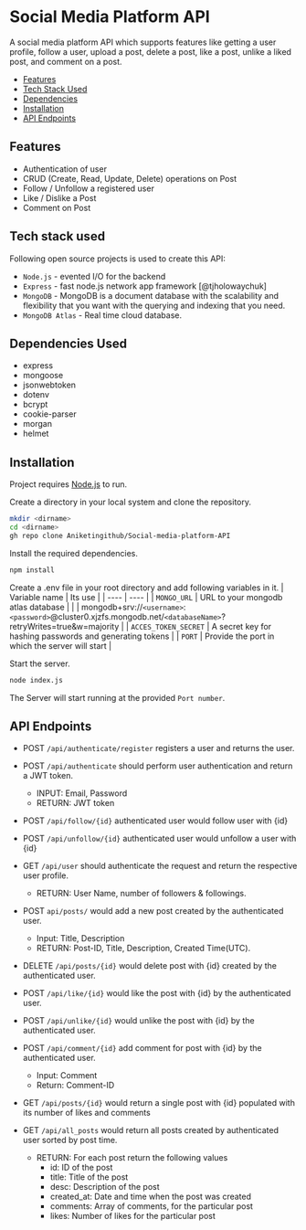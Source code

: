 # Social Media Platform API


A social media platform API which supports features like getting a user profile, follow a user, upload a post, delete a post, like a post, unlike a liked post, and comment on a post.

- [Features](https://github.com/Aniketingithub/reunion-assignment-aniket/tree/master#features)
- [Tech Stack Used](https://github.com/Aniketingithub/reunion-assignment-aniket/tree/master#tech-stack-used)
- [Dependencies](https://github.com/Aniketingithub/reunion-assignment-aniket/tree/master#dependencies-used)
- [Installation](https://github.com/Aniketingithub/reunion-assignment-aniket/tree/master#installation)
- [API Endpoints](https://github.com/Aniketingithub/reunion-assignment-aniket/tree/master#api-endpoints)

## Features

- Authentication of user 
- CRUD (Create, Read, Update, Delete) operations on Post
- Follow / Unfollow a registered user
- Like / Dislike a Post 
- Comment on Post



## Tech stack used

Following open source projects is used to create this API:

- `Node.js` - evented I/O for the backend
- `Express` - fast node.js network app framework [@tjholowaychuk]
- `MongoDB` - MongoDB is a document database with the scalability and flexibility that you want with the querying and indexing that you need.
- `MongoDB Atlas` - Real time cloud database.

## Dependencies Used

- express
- mongoose  
- jsonwebtoken
- dotenv
- bcrypt
- cookie-parser
- morgan
- helmet

## Installation

Project requires [Node.js](https://nodejs.org/) to run.

Create a directory in your local system and clone the repository.
```sh
mkdir <dirname>
cd <dirname>
gh repo clone Aniketingithub/Social-media-platform-API
```

Install the required dependencies.

```sh
npm install
```

Create a .env file in your root directory and add following variables in it.
| Variable name | Its use |
| ---- | ---- |
| `MONGO_URL` | URL to your mongodb atlas database |
|  | mongodb+srv://`<username>`:`<password>`@cluster0.xjzfs.mongodb.net/`<databaseName>`?retryWrites=true&w=majority |
| `ACCES_TOKEN_SECRET` | A secret key for hashing passwords and generating tokens |
| `PORT` | Provide the port in which the server will start |

Start the server.
```sh
node index.js
```
The Server will start running at the provided `Port number`.

## API Endpoints

- POST `/api/authenticate/register` registers a user and returns the user.
- POST `/api/authenticate` should perform user authentication and return a JWT token.
    - INPUT: Email, Password
    - RETURN: JWT token

- POST `/api/follow/{id}` authenticated user would follow user with {id}

- POST `/api/unfollow/{id}` authenticated user would unfollow a user with {id}

- GET `/api/user` should authenticate the request and return the respective user profile.
    - RETURN: User Name, number of followers & followings.

- POST `api/posts/` would add a new post created by the authenticated user.
    - Input: Title, Description
    - RETURN: Post-ID, Title, Description, Created Time(UTC).
   
- DELETE `/api/posts/{id}` would delete post with {id} created by the authenticated user.

- POST `/api/like/{id}` would like the post with {id} by the authenticated user.

- POST `/api/unlike/{id}` would unlike the post with {id} by the authenticated user.

- POST `/api/comment/{id}` add comment for post with {id} by the authenticated user.
    - Input: Comment
    - Return: Comment-ID

- GET `/api/posts/{id}` would return a single post with {id} populated with its number of likes and comments

- GET `/api/all_posts` would return all posts created by authenticated user sorted by post time.
    - RETURN: For each post return the following values
        - id: ID of the post
        - title: Title of the post
        - desc: Description of the post
        - created_at: Date and time when the post was created
        - comments: Array of comments, for the particular post
        - likes: Number of likes for the particular post

